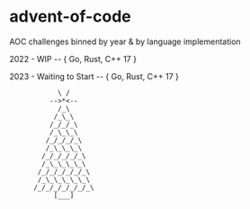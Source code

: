 # advent-of-code

AOC challenges binned by year & by language implementation

2022 - WIP -- { Go, Rust, C++ 17 }

2023 - Waiting to Start -- { Go, Rust, C++ 17 }



```
            \ /
          -->*<--
            /_\
           /_\_\
          /_/_/_\
          /_\_\_\
         /_/_/_/_\
         /_\_\_\_\
        /_/_/_/_/_\
        /_\_\_\_\_\
       /_/_/_/_/_/_\
       /_\_\_\_\_\_\
      /_/_/_/_/_/_/_\
           [___]
```
